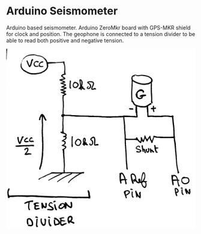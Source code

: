 # Arduino Seismometer
Arduino based seismometer.
Arduino ZeroMkr board with GPS-MKR shield for clock and position.
The geophone is connected to a tension divider to be able to read both positive and negative tension.

![Electronic sketch](ArduinoSeis_clean.jpg)
